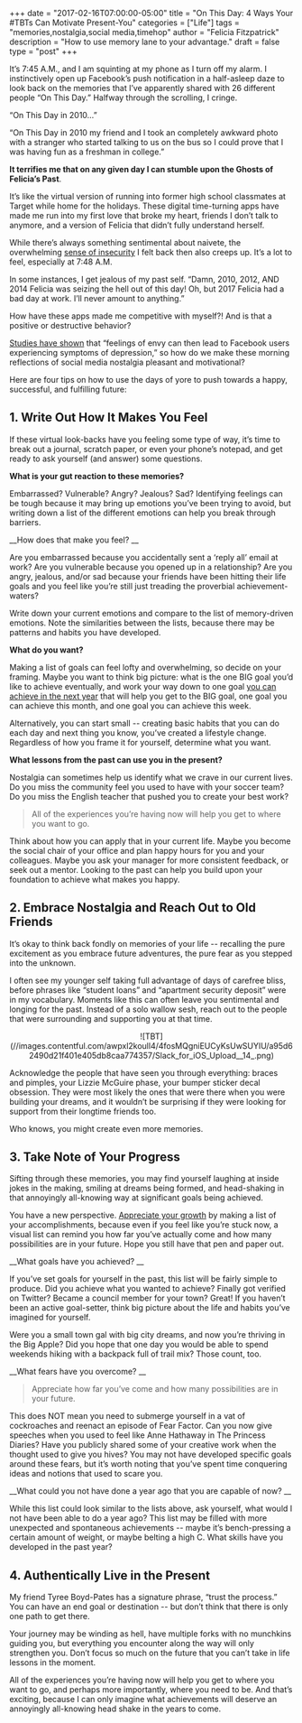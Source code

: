 +++
  date = "2017-02-16T07:00:00-05:00"
  title = "On This Day: 4 Ways Your #TBTs  Can Motivate Present-You"
  categories = ["Life"]
  tags = "memories,nostalgia,social media,timehop"
  author = "Felicia Fitzpatrick"
  description = "How to use memory lane to your advantage."
  draft = false
  type = "post"
+++



<span class="dropcap">I</span>t’s 7:45 A.M., and I am squinting at my phone as I turn off my alarm. I instinctively open up Facebook’s push notification in a half-asleep daze to look back on the memories that I’ve apparently shared with 26 different people “On This Day.” Halfway through the scrolling, I cringe.

“On This Day in 2010…”

“On This Day in 2010 my friend and I took an completely awkward photo with a stranger who started talking to us on the bus so I could prove that I was having fun as a freshman in college.”

__It terrifies me that on any given day I can stumble upon the Ghosts of Felicia’s Past__. 

It’s like the virtual version of running into former high school classmates at Target while home for the holidays. These digital time-turning apps have made me run into my first love that broke my heart, friends I don’t talk to anymore, and a version of Felicia that didn’t fully understand herself. 

While there’s always something sentimental about naivete, the overwhelming [sense of insecurity](http://advice.shinetext.com/articles/3-ways-to-take-back-your-confidence/) I felt back then also creeps up. It’s a lot to feel, especially at 7:48 A.M.

In some instances, I get jealous of my past self. “Damn, 2010, 2012, AND 2014 Felicia was seizing the hell out of this day! Oh, but 2017 Felicia had a bad day at work. I’ll never amount to anything.” 

How have these apps made me competitive with myself?! And is that a positive or destructive behavior?

[Studies have shown](http://munews.missouri.edu/news-releases/2015/0203-if-facebook-use-causes-envy-depression-could-follow/) that “feelings of envy can then lead to Facebook users experiencing symptoms of depression,” so how do we make these morning reflections of social media nostalgia pleasant and motivational? 

Here are four tips on how to use the days of yore to push towards a happy, successful, and fulfilling future:

## 1. Write Out How It Makes You Feel

If these virtual look-backs have you feeling some type of way, it’s time to break out a journal, scratch paper, or even your phone’s notepad, and get ready to ask yourself (and answer) some questions. 

__What is your gut reaction to these memories?__ 

Embarrassed? Vulnerable? Angry? Jealous? Sad? Identifying feelings can be tough because it may bring up emotions you’ve been trying to avoid, but writing down a list of the different emotions can help you break through barriers.

__How does that make you feel? __

Are you embarrassed because you accidentally sent a ‘reply all’ email at work? Are you vulnerable because you opened up in a relationship? Are you angry, jealous, and/or sad because your friends have been hitting their life goals and you feel like you’re still just treading the proverbial achievement-waters? 

Write down your current emotions and compare to the list of memory-driven emotions. Note the similarities between the lists, because there may be patterns and habits you have developed. 

__What do you want?__ 

Making a list of goals can feel lofty and overwhelming, so decide on your framing. Maybe you want to think big picture: what is the one BIG goal you’d like to achieve eventually, and work your way down to one goal [you can achieve in the next year](http://advice.shinetext.com/articles/got-big-new-years-resolutions-heres-how-to-actually-reach-them/) that will help you get to the BIG goal, one goal you can achieve this month, and one goal you can achieve this week. 

Alternatively, you can start small -- creating basic habits that you can do each day and next thing you know, you’ve created a lifestyle change. Regardless of how you frame it for yourself, determine what you want.

__What lessons from the past can use you in the present?__ 

Nostalgia can sometimes help us identify what we crave in our current lives. Do you miss the community feel you used to have with your soccer team? Do you miss the English teacher that pushed you to create your best work? 

> All of the experiences you’re having now will help you get to where you want to go.

Think about how you can apply that in your current life. Maybe you become the social chair of your office and plan happy hours for you and your colleagues. Maybe you ask your manager for more consistent feedback, or seek out a mentor. Looking to the past can help you build upon your foundation to achieve what makes you happy.

## 2. Embrace Nostalgia and Reach Out to Old Friends

It’s okay to think back fondly on memories of your life -- recalling the pure excitement as you embrace future adventures, the pure fear as you stepped into the unknown. 

I often see my younger self taking full advantage of days of carefree bliss, before phrases like “student loans” and “apartment security deposit” were in my vocabulary. Moments like this can often leave you sentimental and longing for the past. Instead of a solo wallow sesh, reach out to the people that were surrounding and supporting you at that time. 

<center> ![TBT](//images.contentful.com/awpxl2koull4/4fosMQgniEUCyKsUwSUYIU/a95d62490d21f401e405db8caa774357/Slack_for_iOS_Upload__14_.png) </center>

Acknowledge the people that have seen you through everything: braces and pimples, your Lizzie McGuire phase, your bumper sticker decal obsession. They were most likely the ones that were there when you were building your dreams, and it wouldn’t be surprising if they were looking for support from their longtime friends too. 

Who knows, you might create even more memories.


## 3. Take Note of Your Progress
Sifting through these memories, you may find yourself laughing at inside jokes in the making, smiling at dreams being formed, and head-shaking in that annoyingly all-knowing way at significant goals being achieved. 

You have a new perspective. [Appreciate your growth](http://advice.shinetext.com/articles/the-big-lie-killing-your-confidence/) by making a list of your accomplishments, because even if you feel like you’re stuck now, a visual list can remind you how far you’ve actually come and how many possibilities are in your future. Hope you still have that pen and paper out.

__What goals have you achieved?
__

If you’ve set goals for yourself in the past, this list will be fairly simple to produce. Did you achieve what you wanted to achieve? Finally got verified on Twitter? Became a council member for your town? Great! If you haven’t been an active goal-setter, think big picture about the life and habits you’ve imagined for yourself. 

Were you a small town gal with big city dreams, and now you’re thriving in the Big Apple? Did you hope that one day you would be able to spend weekends hiking with a backpack full of trail mix? Those count, too. 

__What fears have you overcome?
__

> Appreciate how far you’ve come and how many possibilities are in your future.

This does NOT mean you need to submerge yourself in a vat of cockroaches and reenact an episode of Fear Factor. Can you now give speeches when you used to feel like Anne Hathaway in The Princess Diaries? Have you publicly shared some of your creative work when the thought used to give you hives? You may not have developed specific goals around these fears, but it’s worth noting that you’ve spent time conquering ideas and notions that used to scare you.

__What could you not have done a year ago that you are capable of now?
__

While this list could look similar to the lists above, ask yourself, what would I not have been able to do a year ago? This list may be filled with more unexpected and spontaneous achievements -- maybe it’s bench-pressing a certain amount of weight, or maybe belting a high C. What skills have you developed in the past year?

## 4. Authentically Live in the Present

My friend Tyree Boyd-Pates has a signature phrase, “trust the process.” You can have an end goal or destination -- but don’t think that there is only one path to get there. 

Your journey may be winding as hell, have multiple forks with no munchkins guiding you, but everything you encounter along the way will only strengthen you. Don’t focus so much on the future that you can’t take in life lessons in the moment. 

All of the experiences you’re having now will help you get to where you want to go, and perhaps more importantly, where you need to be. And that’s exciting, because I can only imagine what achievements will deserve an annoyingly all-knowing head shake in the years to come.

<div class="pubexchange_module" id="pubexchange_below_content" data-pubexchange-module-id="2323"></div>

<script>(function(w, d, s, id) {
  w.PUBX=w.PUBX || {pub: "shine_text", discover: false, lazy: true};
  var js, pjs = d.getElementsByTagName(s)[0];
  if (d.getElementById(id)) return;
  js = d.createElement(s); js.id = id; js.async = true;
  js.src = "//main.pubexchange.com/loader.min.js";
  pjs.parentNode.insertBefore(js, pjs);
}(window, document, "script", "pubexchange-jssdk"));</script>

